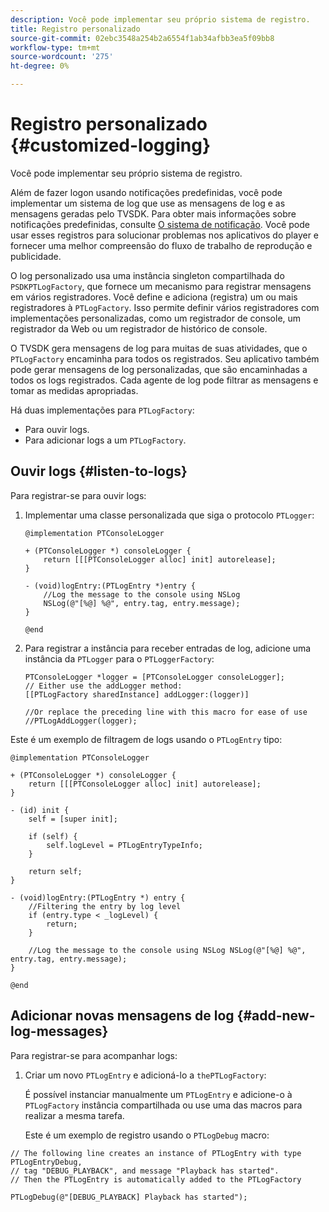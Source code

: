 ```yaml
---
description: Você pode implementar seu próprio sistema de registro.
title: Registro personalizado
source-git-commit: 02ebc3548a254b2a6554f1ab34afbb3ea5f09bb8
workflow-type: tm+mt
source-wordcount: '275'
ht-degree: 0%

---
```


# Registro personalizado {#customized-logging}

Você pode implementar seu próprio sistema de registro.

Além de fazer logon usando notificações predefinidas, você pode implementar um sistema de log que use as mensagens de log e as mensagens geradas pelo TVSDK. Para obter mais informações sobre notificações predefinidas, consulte [O sistema de notificação](../c-psdk-ios-1.4-notification-system/c-psdk-ios-1.4-notification-system.md). Você pode usar esses registros para solucionar problemas nos aplicativos do player e fornecer uma melhor compreensão do fluxo de trabalho de reprodução e publicidade.

O log personalizado usa uma instância singleton compartilhada do `PSDKPTLogFactory`, que fornece um mecanismo para registrar mensagens em vários registradores. Você define e adiciona (registra) um ou mais registradores à `PTLogFactory`. Isso permite definir vários registradores com implementações personalizadas, como um registrador de console, um registrador da Web ou um registrador de histórico de console.

O TVSDK gera mensagens de log para muitas de suas atividades, que o `PTLogFactory` encaminha para todos os registrados. Seu aplicativo também pode gerar mensagens de log personalizadas, que são encaminhadas a todos os logs registrados. Cada agente de log pode filtrar as mensagens e tomar as medidas apropriadas.

Há duas implementações para `PTLogFactory`:

* Para ouvir logs.
* Para adicionar logs a um `PTLogFactory`.

## Ouvir logs {#listen-to-logs}

Para registrar-se para ouvir logs:
1. Implementar uma classe personalizada que siga o protocolo `PTLogger`:

   ```
   @implementation PTConsoleLogger 
   
   + (PTConsoleLogger *) consoleLogger { 
       return [[[PTConsoleLogger alloc] init] autorelease]; 
   } 
   
   - (void)logEntry:(PTLogEntry *)entry { 
       //Log the message to the console using NSLog  
       NSLog(@"[%@] %@", entry.tag, entry.message); 
   } 
   
   @end
   ```

1. Para registrar a instância para receber entradas de log, adicione uma instância da `PTLogger` para o `PTLoggerFactory`:

   ```
   PTConsoleLogger *logger = [PTConsoleLogger consoleLogger]; 
   // Either use the addLogger method: 
   [[PTLogFactory sharedInstance] addLogger:(logger)] 
   
   //Or replace the preceding line with this macro for ease of use 
   //PTLogAddLogger(logger); 
   ```

<!--<a id="example_3738B5A8B4C048D28695E62297CF39E3"></a>-->

Este é um exemplo de filtragem de logs usando o `PTLogEntry` tipo:

```
@implementation PTConsoleLogger 
 
+ (PTConsoleLogger *) consoleLogger { 
    return [[[PTConsoleLogger alloc] init] autorelease]; 
} 
 
- (id) init { 
    self = [super init]; 
 
    if (self) { 
        self.logLevel = PTLogEntryTypeInfo; 
    } 
 
    return self; 
} 
 
- (void)logEntry:(PTLogEntry *) entry { 
    //Filtering the entry by log level  
    if (entry.type < _logLevel) { 
        return; 
    } 
 
    //Log the message to the console using NSLog NSLog(@"[%@] %@", entry.tag, entry.message); 
} 
 
@end
```

## Adicionar novas mensagens de log {#add-new-log-messages}

Para registrar-se para acompanhar logs:
1. Criar um novo `PTLogEntry` e adicioná-lo a `thePTLogFactory`:

   É possível instanciar manualmente um `PTLogEntry` e adicione-o à `PTLogFactory` instância compartilhada ou use uma das macros para realizar a mesma tarefa.

   Este é um exemplo de registro usando o `PTLogDebug` macro:

<!--<a id="example_F014436E1686468F941F4EBD1A21B18E"></a>-->

```
// The following line creates an instance of PTLogEntry with type PTLogEntryDebug, 
// tag "DEBUG_PLAYBACK", and message "Playback has started". 
// Then the PTLogEntry is automatically added to the PTLogFactory  
 
PTLogDebug(@"[DEBUG_PLAYBACK] Playback has started");
```

